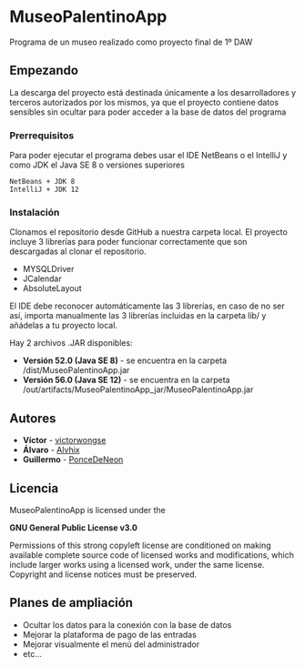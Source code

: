# MuseoPalentinoApp

Programa de un museo realizado como proyecto final de 1º DAW

## Empezando

La descarga del proyecto está destinada únicamente a los desarrolladores y terceros autorizados por los mismos, ya que el proyecto contiene datos sensibles sin ocultar para poder acceder a la base de datos del programa

### Prerrequisitos

Para poder ejecutar el programa debes usar el IDE NetBeans o el IntelliJ y como JDK el Java SE 8 o versiones superiores
```
NetBeans + JDK 8
IntelliJ + JDK 12
```

### Instalación

Clonamos el repositorio desde GitHub a nuestra carpeta local.
El proyecto incluye 3 librerías para poder funcionar correctamente que son descargadas al clonar el repositorio.
* MYSQLDriver
* JCalendar
* AbsoluteLayout

El IDE debe reconocer automáticamente las 3 librerías, en caso de no ser así, importa manualmente las 3 librerías incluidas en la carpeta lib/ y añádelas a tu proyecto local.

Hay 2 archivos .JAR disponibles:
* **Versión 52.0 (Java SE 8)** - se encuentra en la carpeta /dist/MuseoPalentinoApp.jar
* **Versión 56.0 (Java SE 12)** - se encuentra en la carpeta /out/artifacts/MuseoPalentinoApp_jar/MuseoPalentinoApp.jar

## Autores

* **Víctor** - [victorwongse](https://github.com/victorwongse)
* **Álvaro** - [Alvhix](https://github.com/Alvhix)
* **Guillermo** - [PonceDeNeon](https://github.com/PonceDeNeon)

## Licencia

MuseoPalentinoApp is licensed under the

**GNU General Public License v3.0**

Permissions of this strong copyleft license are conditioned on making available complete source code of licensed works and modifications, which include larger works using a licensed work, under the same license. Copyright and license notices must be preserved.

## Planes de ampliación

* Ocultar los datos para la conexión con la base de datos
* Mejorar la plataforma de pago de las entradas
* Mejorar visualmente el menú del administrador
* etc...

